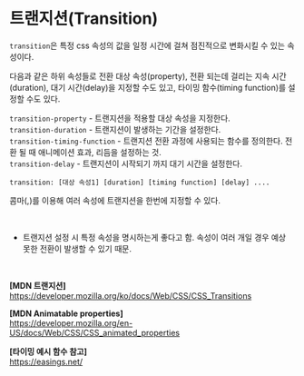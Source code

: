 # 트랜지션(Transition)

`transition`은 특정 css 속성의 값을 일정 시간에 걸쳐 점진적으로 변화시킬 수 있는 속성이다.

다음과 같은 하위 속성들로 전환 대상 속성(property), 전환 되는데 걸리는 지속 시간(duration), 대기 시간(delay)을 지정할 수도 있고, 타이밍 함수(timing function)를 설정할 수도 있다.

`transition-property` - 트랜지션을 적용할 대상 속성을 지정한다.<br>
`transition-duration` - 트랜지션이 발생하는 기간을 설정한다.<br>
`transition-timing-function` - 트랜지션 전환 과정에 사용되는 함수를 정의한다. 전환 될 때 애니메이션 효과, 리듬을 설정하는 것. <br>
`transition-delay` - 트랜지션이 시작되기 까지 대기 시간을 설정한다.<br>

```
transition: [대상 속성1] [duration] [timing function] [delay] ....
```

콤마(,)를 이용해 여러 속성에 트랜지션을 한번에 지정할 수 있다.

<br>

* 트랜지션 설정 시 특정 속성을 명시하는게 좋다고 함. 속성이 여러 개일 경우 예상 못한 전환이 발생할 수 있기 때문.


<!-- # 트랜지션 타이밍 함수(Transition Timing Function) -->



<br>


**[MDN 트랜지션]** <br>
https://developer.mozilla.org/ko/docs/Web/CSS/CSS_Transitions

**[MDN Animatable properties]** <br>
https://developer.mozilla.org/en-US/docs/Web/CSS/CSS_animated_properties

**[타이밍 예시 함수 참고]** <br>
https://easings.net/